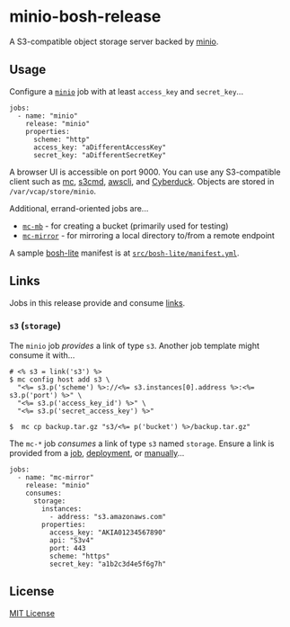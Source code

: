 # minio-bosh-release

A S3-compatible object storage server backed by [minio](https://www.minio.io/).


## Usage

Configure a [`minio`](jobs/minio/spec) job with at least `access_key` and `secret_key`...

    jobs:
      - name: "minio"
        release: "minio"
        properties:
          scheme: "http"
          access_key: "aDifferentAccessKey"
          secret_key: "aDifferentSecretKey"

A browser UI is accessible on port 9000. You can use any S3-compatible client such as [mc](https://docs.minio.io/docs/minio-client-quickstart-guide),  [s3cmd](https://docs.minio.io/docs/s3cmd-with-minio), [awscli](https://docs.minio.io/docs/aws-cli-with-minio), and [Cyberduck](https://docs.minio.io/docs/how-to-use-cyberduck-with-minio). Objects are stored in `/var/vcap/store/minio`.

Additional, errand-oriented jobs are...

 * [`mc-mb`](jobs/mc-mb/spec) - for creating a bucket (primarily used for testing)
 * [`mc-mirror`](jobs/mc-mirror/spec) - for mirroring a local directory to/from a remote endpoint

A sample [bosh-lite](https://github.com/cloudfoundry/bosh-lite) manifest is at [`src/bosh-lite/manifest.yml`](src/bosh-lite/manifest.yml).


## Links

Jobs in this release provide and consume [links](http://bosh.io/docs/links.html).


### `s3` (`storage`)

The `minio` job *provides* a link of type `s3`. Another job template might consume it with...

    # <% s3 = link('s3') %>
    $ mc config host add s3 \
      "<%= s3.p('scheme') %>://<%= s3.instances[0].address %>:<%= s3.p('port') %>" \
      "<%= s3.p('access_key_id') %>" \
      "<%= s3.p('secret_access_key') %>"

    $  mc cp backup.tar.gz "s3/<%= p('bucket') %>/backup.tar.gz"

The `mc-*` job *consumes* a link of type `s3` named `storage`. Ensure a link is provided from a [job](http://bosh.io/docs/links.html#implicit), [deployment](http://bosh.io/docs/links.html#deployment), or [manually](http://bosh.io/docs/links-manual.html)...

    jobs:
      - name: "mc-mirror"
        release: "minio"
        consumes:
          storage:
            instances:
              - address: "s3.amazonaws.com"
            properties:
              access_key: "AKIA01234567890"
              api: "S3v4"
              port: 443
              scheme: "https"
              secret_key: "a1b2c3d4e5f6g7h"


## License

[MIT License](./LICENSE)
